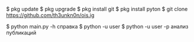 $ pkg update
$ pkg upgrade
$ pkg install git
$ pkg install pyton
$ git clone https://github.com/th3unkn0n/ois.ig

$ python main.ру -h справка
$ python -u user
$ python -u user -p анализ публикаций
